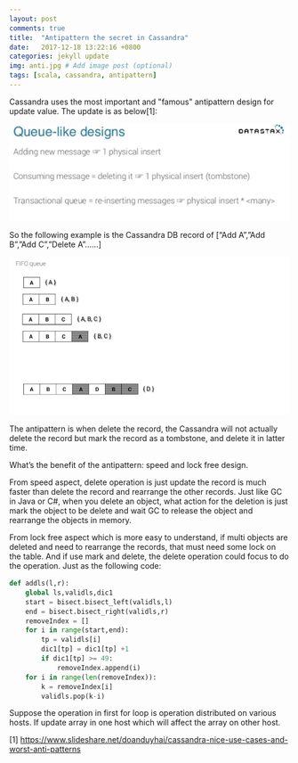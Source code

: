 ```yaml
---
layout: post
comments: true
title:  "Antipattern the secret in Cassandra"
date:   2017-12-18 13:22:16 +0800
categories: jekyll update
img: anti.jpg # Add image post (optional)
tags: [scala, cassandra, antipattern]
---
```

Cassandra uses the most important and "famous" antipattern design for update value. The update is as below[1]: 

![cassandra](/media/AntiPattern/image1.jpg)

So the following example is the Cassandra DB record of [“Add A”,”Add B”,”Add C”,”Delete A”……]

![cassandra](/media/AntiPattern/image2.jpg)


The antipattern is when delete the record, the Cassandra will not actually delete the record but mark the record as a tombstone, and delete it in latter time.

What’s the benefit of the antipattern: speed and lock free design.

From speed aspect, delete operation is just update the record is much faster than delete the record and rearrange the other records. Just like GC in Java or C#, when you delete an object, what action for the deletion is just mark the object to be delete and wait GC to release the object and rearrange the objects in memory.

From lock free aspect which is more easy to understand, if multi objects are deleted and need to rearrange the records, that must need some lock on the table. And if use mark and delete, the delete operation could focus to do the operation. Just as the following code:

```python
def addls(l,r):
    global ls,validls,dic1
    start = bisect.bisect_left(validls,l)
    end = bisect.bisect_right(validls,r)
    removeIndex = []
    for i in range(start,end):
        tp = validls[i]
        dic1[tp] = dic1[tp] +1
        if dic1[tp] >= 49:
            removeIndex.append(i)
    for i in range(len(removeIndex)):
        k = removeIndex[i]
        validls.pop(k-i) 
```


Suppose the operation in first for loop is operation distributed on various hosts. If update array in one host which will affect the array on other host.

[1] https://www.slideshare.net/doanduyhai/cassandra-nice-use-cases-and-worst-anti-patterns

[jekyll-docs]: https://jekyllrb.com/docs/home
[jekyll-gh]:   https://github.com/jekyll/jekyll
[jekyll-talk]: https://talk.jekyllrb.com/
